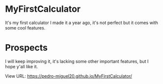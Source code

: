 # MyFirstCalculator
It's my first calculator I made it a year ago, it's not perfect but it comes with some cool features.

# Prospects
I will keep improving it, it's lacking some other important features, but I hope y'all like it.

View URL: https://pedro-miguel20.github.io/MyFirstCalculator/
